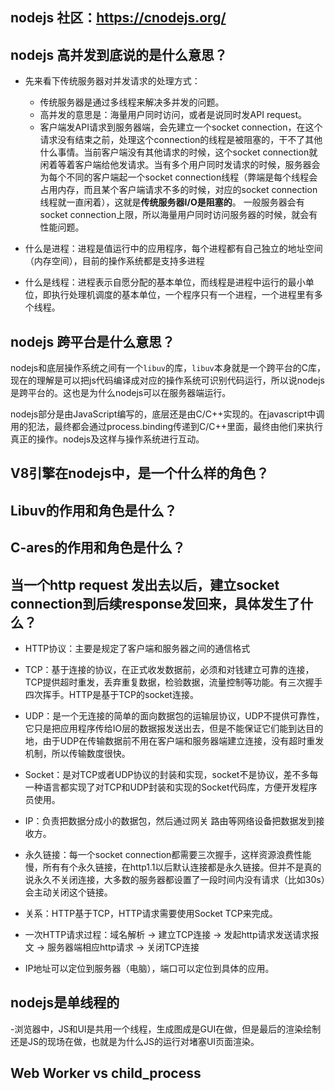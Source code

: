 ## nodejs 社区：https://cnodejs.org/

## nodejs 高并发到底说的是什么意思？
- 先来看下传统服务器对并发请求的处理方式：
  - 传统服务器是通过多线程来解决多并发的问题。
  - 高并发的意思是：海量用户同时访问，或者是说同时发API request。
  - 客户端发API请求到服务器端，会先建立一个socket connection，在这个请求没有结束之前，处理这个connection的线程是被阻塞的，干不了其他什么事情。当前客户端没有其他请求的时候，这个socket connection就闲着等着客户端给他发请求。当有多个用户同时发请求的时候，服务器会为每个不同的客户端起一个socket connection线程（弊端是每个线程会占用内存，而且某个客户端请求不多的时候，对应的socket connection线程就一直闲着），这就是**传统服务器I/O是阻塞的**。 一般服务器会有socket connection上限，所以海量用户同时访问服务器的时候，就会有性能问题。

- 什么是进程：进程是值运行中的应用程序，每个进程都有自己独立的地址空间（内存空间），目前的操作系统都是支持多进程
- 什么是线程：进程表示自愿分配的基本单位，而线程是进程中运行的最小单位，即执行处理机调度的基本单位，一个程序只有一个进程，一个进程里有多个线程。



## nodejs 跨平台是什么意思？
nodejs和底层操作系统之间有一个```libuv```的库，```libuv```本身就是一个跨平台的C库，现在的理解是可以把js代码编译成对应的操作系统可识别代码运行，所以说nodejs是跨平台的。这也是为什么nodejs可以在服务器端运行。

nodejs部分是由JavaScript编写的，底层还是由C/C++实现的。在javascript中调用的犯法，最终都会通过process.binding传递到C/C++里面，最终由他们来执行真正的操作。nodejs及这样与操作系统进行互动。

## V8引擎在nodejs中，是一个什么样的角色？


## Libuv的作用和角色是什么？


## C-ares的作用和角色是什么？


## 当一个http request 发出去以后，建立socket connection到后续response发回来，具体发生了什么？
- HTTP协议：主要是规定了客户端和服务器之间的通信格式
- TCP：基于连接的协议，在正式收发数据前，必须和对钱建立可靠的连接，TCP提供超时重发，丢弃重复数据，检验数据，流量控制等功能。有三次握手四次挥手。HTTP是基于TCP的socket连接。
- UDP：是一个无连接的简单的面向数据包的运输层协议，UDP不提供可靠性，它只是把应用程序传给IO层的数据报发送出去，但是不能保证它们能到达目的地，由于UDP在传输数据前不用在客户端和服务器端建立连接，没有超时重发机制，所以传输数度很快。
- Socket：是对TCP或者UDP协议的封装和实现，socket不是协议，差不多每一种语言都实现了对TCP和UDP封装和实现的Socket代码库，方便开发程序员使用。
- IP：负责把数据分成小的数据包，然后通过网关 路由等网络设备把数据发到接收方。

- 永久链接：每一个socket connection都需要三次握手，这样资源浪费性能慢，所有有个永久链接，在http1.1以后默认连接都是永久链接。但并不是真的说永久不关闭连接，大多数的服务器都设置了一段时间内没有请求（比如30s）会主动关闭这个链接。

- 关系：HTTP基于TCP，HTTP请求需要使用Socket TCP来完成。

- 一次HTTP请求过程：域名解析 -> 建立TCP连接 -> 发起http请求发送请求报文 -> 服务器端相应http请求 -> 关闭TCP连接

- IP地址可以定位到服务器（电脑），端口可以定位到具体的应用。


## nodejs是单线程的
-浏览器中，JS和UI是共用一个线程，生成图成是GUI在做，但是最后的渲染绘制还是JS的现场在做，也就是为什么JS的运行对堵塞UI页面渲染。


## Web Worker vs child_process

